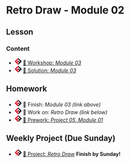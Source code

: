 # Retro Draw - Module 02

## Lesson
<!-- - ![FSA](/logo.png) [📺 Lecture](https://www.youtube.com/watch?v=QT5D050ToSQ&list=PL9NTD5QQdssXTarkBujHENSDgUVBIoFX8&index=14) -->
<!-- - ### Demo -->
<!-- - ![FSA](/logo.png) [👾 Demo Page](demo.html) -->
<!-- - ![FSA](/logo.png) [👾 Demo Code (JS)](demo.js) -->
<!-- - ![FSA](/logo.png) [👾 Demo CSS](demo.css) -->
### Content
- ![FSA](/logo.png) [🔬 Workshop: *Module 03*](https://learn.fullstackacademy.com/workshop/5e3af753b43d2800048a60b9/content/5e3af753b43d2800048a60c2/text)
- ![FSA](/logo.png) [👾 Solution: *Module 03*](https://learn.fullstackacademy.com/workshop/5e3af753b43d2800048a60b9/content/5e3af754b43d2800048a60cc/text)

## Homework
- ![FSA](/logo.png) 🔬 Finish: *Module 03 (link above)*
- ![FSA](/logo.png) 🔬 Work on: *Retro Draw (link below)*
- ![FSA](/logo.png) [📖 Prework: *Project 05, Module 01*](https://learn.fullstackacademy.com/workshop/5e456682295c680004732b16/content/5e456682295c680004732b1d/text)

## Weekly Project (Due Sunday)
- ![FSA](/logo.png) [🔬 Project: *Retro Draw*](https://learn.fullstackacademy.com/workshop/5e39a062dc73d200043257d2/content/5e39a062dc73d200043257e4/text) __Finish by Sunday!__
